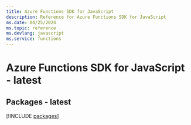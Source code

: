 ```yaml
---
title: Azure Functions SDK for JavaScript
description: Reference for Azure Functions SDK for JavaScript
ms.date: 04/25/2024
ms.topic: reference
ms.devlang: javascript
ms.service: functions
---
```

# Azure Functions SDK for JavaScript - latest
## Packages - latest
[!INCLUDE [packages](functions-index.md)]